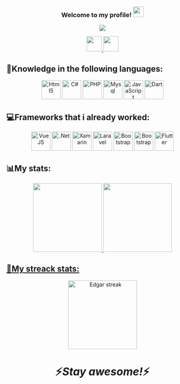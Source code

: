 <h3 align="center">
Welcome to my profile!
  <img src="https://media.giphy.com/media/hvRJCLFzcasrR4ia7z/giphy.gif" width="28">
</h3>

<p align="center">
  <a href="https://github.com/EdgarFernandes159"><img src="https://readme-typing-svg.herokuapp.com?color=5A11FF&size=25&center=true&vCenter=true&lines=Software+Developer;Looking+for+a+new+adventure"></a>
</p>

<p align="center">
  <a href="https://www.linkedin.com/in/edgar-fernandes7">
    <img height="40" width="40" src="https://cdn.jsdelivr.net/gh/devicons/devicon/icons/linkedin/linkedin-original.svg">
  </a>
  <a href="https://github.com/EdgarFernandes159">
    <img height="40" width="40" src="https://cdn.jsdelivr.net/gh/devicons/devicon/icons/github/github-original.svg">
  </a>
  <!--
  Future website
  <a href=""><img src="https://i.imgur.com/iVTU8oi.png"></a>
  -->
</p>

<h2 align="left"> 📘Knowledge in the following languages: </h2>

<p align="center">
  <!--<img title="C#" alt="C#" src="https://img.shields.io/badge/C%23-239120?style=for-the-badge&logo=c-sharp&logoColor=white" />-->
  <!--<img alt="Xamarin" title="Xamarin" src="https://img.shields.io/badge/Xamarin-3498DB?style=for-the-badge&logo=xamarin&logoColor=white">-->
  <img title="Html5" alt="Html5" height="50" width="50" src="https://cdn.jsdelivr.net/gh/devicons/devicon/icons/html5/html5-original.svg">
  <img title="C#" alt="C#" height="50" width="50" src="https://cdn.jsdelivr.net/gh/devicons/devicon/icons/csharp/csharp-original.svg">
  <!--<img title="Js" alt="Js" src="	https://img.shields.io/badge/JavaScript-F7DF1E?style=for-the-badge&logo=javascript&logoColor=black">-->
  <img title="PHP" alt="PHP" height="50" width="50" src="https://cdn.jsdelivr.net/gh/devicons/devicon/icons/php/php-original.svg">
  <img title="Mysql" alt="Mysql" height="50" width="50" src="https://cdn.jsdelivr.net/gh/devicons/devicon/icons/mysql/mysql-original-wordmark.svg">
  <img title="JavaScript" alt="JavaScript" height="50" width="50" src="https://cdn.jsdelivr.net/gh/devicons/devicon/icons/javascript/javascript-original.svg">
  <img title="Dart" alt="Dart" height="50" width="50" src="https://cdn.jsdelivr.net/gh/devicons/devicon/icons/dart/dart-original.svg">
</p>

<h2 align="left"> 💻Frameworks that i already worked: </h2>

<p align="center">
  <img title="VueJS" alt="VueJS" height="50" width="50" src="https://cdn.jsdelivr.net/gh/devicons/devicon/icons/vuejs/vuejs-original-wordmark.svg">
  <img title=".Net" alt=".Net" height="50" width="50" src="https://cdn.jsdelivr.net/gh/devicons/devicon/icons/dot-net/dot-net-original-wordmark.svg">
  <!--<img title="Js" alt="Js" src="	https://img.shields.io/badge/JavaScript-F7DF1E?style=for-the-badge&logo=javascript&logoColor=black">-->
  <img title="Xamarin" alt="Xamarin" height="50" width="50" src="https://i.imgur.com/gMDmu0C.png">
  <img title="Laravel" alt="Laravel" height="50" width="50" src="https://i.imgur.com/KfgWNxX.png">
  <img title="Bootstrap" alt="Bootstrap" height="50" width="50" src="https://cdn.jsdelivr.net/gh/devicons/devicon/icons/bootstrap/bootstrap-original.svg">
  <img title="Bootstrap" alt="Bootstrap" height="50" width="50" src="https://i.imgur.com/hlDc5Nn.png">
  <img title="Flutter" alt="Flutter" height="50" width="50" src="https://cdn.jsdelivr.net/gh/devicons/devicon/icons/flutter/flutter-original.svg">
</p>


<!--
<h2 align="left"> 📝Some open source projects: </h2>

<p align="justify">
An example
  <a href="https://github.com/DenverCoder1/github-readme-streak-stats"><img width="282" src="https://denvercoder1-github-readme-stats.vercel.app/api/pin/?username=DenverCoder1&repo=github-readme-streak-stats&theme=react&bg_color=1F222E&title_color=F85D7F&icon_color=F8D866&hide_border=true&show_icons=false" alt="github-readme-streak-stats"></a>
-->

<h2 align="left"> 📊My stats: </h2>

<div align="center">
  <a href="https://github.com/peixecozid0">
  <img height="180em" src="https://github-readme-stats.vercel.app/api?username=EdgarFernandes159&langs_count=8&layout=compact&theme=react&hide_border=true&bg_color=#5A5A11FF&title_color=F85D7F&icon_color=F8D866&hide=Jupyter%20Notebook"/>
  <img height="180em" src="https://github-readme-stats.vercel.app/api/top-langs/?username=EdgarFernandes159&langs_count=8&layout=compact&theme=react&hide_border=true&bg_color=#5A5A11FF&title_color=F85D7F&icon_color=F8D866&hide=Jupyter%20Notebook"/>
</div>

<div align="center">
  <h2 align="left"> 🚀My streack stats: </h2>
  <a href="https://github.com/peixecozid0/github-readme-streak-stats">
    <img alt="Edgar streak" src="https://github-readme-streak-stats.herokuapp.com/?user=EdgarFernandes159&langs_count=8&layout=compact&theme=react&hide_border=true&bg_color=#5A5A11FF&title_color=F85D7F&icon_color=F8D866&hide=Jupyter%20Notebook" height="180em"/>
  </a>
</div>


##






<h1 align='center'>⚡️<i>Stay awesome!</i>⚡️</h1>
